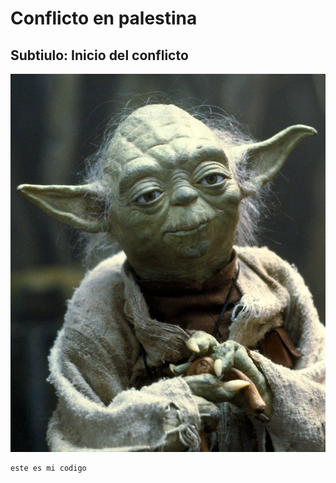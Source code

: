 # Conflicto en palestina

## Subtiulo: Inicio del conflicto

![Yoda](img/Yoda_SWSB.webp)

```
este es mi codigo
```

